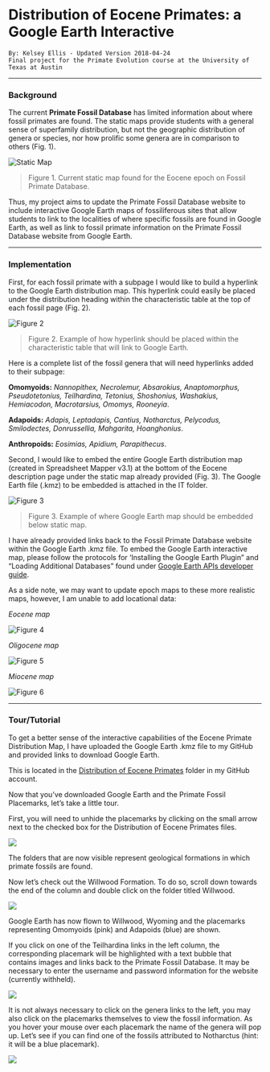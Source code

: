 # Distribution of Eocene Primates: a Google Earth Interactive

	By: Kelsey Ellis - Updated Version 2018-04-24
	Final project for the Primate Evolution course at the University of Texas at Austin

***

### Background

The current **Primate Fossil Database** has limited information about where fossil primates are found. The static maps provide students with a general sense of superfamily distribution, but not the geographic distribution of genera or species, nor how prolific some genera are in comparison to others (Fig. 1).

![Static Map](/images/Image02.jpg)
>Figure 1. Current static map found for the Eocene epoch on Fossil Primate Database.
 
Thus, my project aims to update the Primate Fossil Database website to include interactive Google Earth maps of fossiliferous sites that allow students to link to the localities of where specific fossils are found in Google Earth, as well as link to fossil primate information on the Primate Fossil Database website from Google Earth.

***
### Implementation

First, for each fossil primate with a subpage I would like to build a hyperlink to the Google Earth distribution map. This hyperlink could easily be placed under the distribution heading within the characteristic table at the top of each fossil page (Fig. 2).

![Figure 2](/images/Image03.jpg)
>Figure 2. Example of how hyperlink should be placed within the characteristic table that will link to Google Earth.

Here is a complete list of the fossil genera that will need hyperlinks added to their subpage:

**Omomyoids:** 
*Nannopithex, Necrolemur, Absarokius, Anaptomorphus, Pseudotetonius, Teilhardina, Tetonius, Shoshonius, Washakius, Hemiacodon, Macrotarsius, Omomys, Rooneyia*.

**Adapoids:** 
*Adapis, Leptadapis, Cantius, Notharctus, Pelycodus, Smilodectes, Donrussellia, Mahgarita, Hoanghonius*.

**Anthropoids:**
*Eosimias, Apidium, Parapithecus*.

Second, I would like to embed the entire Google Earth distribution map (created in Spreadsheet Mapper v3.1) at the bottom of the Eocene description page under the static map already provided (Fig. 3). The Google Earth file (.kmz) to be embedded is attached in the IT folder.

![Figure 3](/images/Image04.jpg)
>Figure 3. Example of where Google Earth map should be embedded below static map.

I have already provided links back to the Fossil Primate Database website within the Google Earth .kmz file. To embed the Google Earth interactive map, please follow the protocols for ‘Installing the Google Earth Plugin” and “Loading Additional Databases” found under [Google Earth APIs developer guide](https://developers.google.com/earth/documentation/index).

As a side note, we may want to update epoch maps to these more realistic maps, however, I am unable to add locational data:

*Eocene map*

![Figure 4](/images/Image05.jpg)

*Oligocene map*

![Figure 5](/images/Image06.jpg)

*Miocene map*

![Figure 6](/images/Image07.jpg)


***
### Tour/Tutorial

To get a better sense of the interactive capabilities of the Eocene Primate Distribution Map, I have uploaded the Google Earth .kmz file to my GitHub and provided links to download Google Earth.

This is located in the [Distribution of Eocene Primates](https://github.com/kelseyellis/Distribution_of_Eocene_Primates) folder in my GitHub account.  

Now that you’ve downloaded Google Earth and the Primate Fossil Placemarks, let’s take a little tour.

First, you will need to unhide the placemarks by clicking on the small arrow next to the checked box for the Distribution of Eocene Primates files.

![](/images/Image08.jpg)

The folders that are now visible represent geological formations in which primate fossils are found. 

Now let’s check out the Willwood Formation. To do so, scroll down towards the end of the column and double click on the folder titled Willwood.

![](/images/Image09.jpg)

Google Earth has now flown to Willwood, Wyoming and the placemarks representing Omomyoids (pink) and Adapoids (blue) are shown. 

If you click on one of the Teilhardina links in the left column, the corresponding placemark will be highlighted with a text bubble that contains images and links back to the Primate Fossil Database. It may be necessary to enter the username and password information for the website (currently withheld).

![](/images/Image10.jpg)

It is not always necessary to click on the genera links to the left, you may also click on the placemarks themselves to view the fossil information.  As you hover your mouse over each placemark the name of the genera will pop up. Let’s see if you can find one of the fossils attributed to Notharctus (hint: it will be a blue placemark).

![](/images/Image11.jpg)


